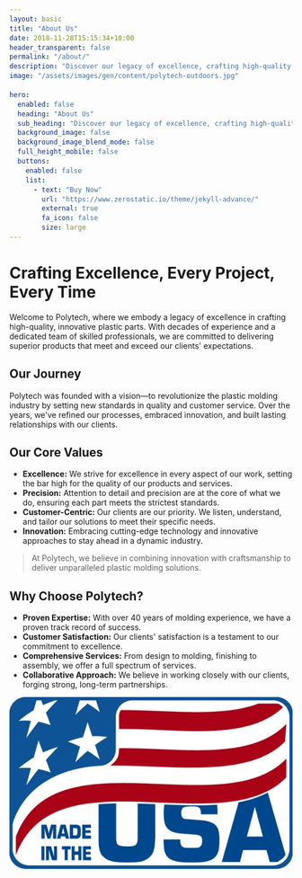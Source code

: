 ```yaml
---
layout: basic
title: "About Us"
date: 2018-11-28T15:15:34+10:00
header_transparent: false
permalink: "/about/"
description: "Discover our legacy of excellence, crafting high-quality plastic parts with a customer-centric approach and over 40 years of proven expertise."
image: "/assets/images/gen/content/polytech-outdoors.jpg"

hero:
  enabled: false
  heading: "About Us"
  sub_heading: "Discover our legacy of excellence, crafting high-quality plastic parts with a customer-centric approach with nearly 40 years of proven expertise."
  background_image: false
  background_image_blend_mode: false
  full_height_mobile: false
  buttons:
    enabled: false
    list:
      - text: "Buy Now"
        url: "https://www.zerostatic.io/theme/jekyll-advance/"
        external: true
        fa_icon: false
        size: large
---
```

# Crafting Excellence, Every Project, Every Time

Welcome to Polytech, where we embody a legacy of excellence in crafting high-quality, innovative plastic parts. With decades of experience and a dedicated team of skilled professionals, we are committed to delivering superior products that meet and exceed our clients' expectations.

## Our Journey

Polytech was founded with a vision—to revolutionize the plastic molding industry by setting new standards in quality and customer service. Over the years, we've refined our processes, embraced innovation, and built lasting relationships with our clients.

## Our Core Values

- **Excellence:** We strive for excellence in every aspect of our work, setting the bar high for the quality of our products and services.
- **Precision:** Attention to detail and precision are at the core of what we do, ensuring each part meets the strictest standards.
- **Customer-Centric:** Our clients are our priority. We listen, understand, and tailor our solutions to meet their specific needs.
- **Innovation:** Embracing cutting-edge technology and innovative approaches to stay ahead in a dynamic industry.

> At Polytech, we believe in combining innovation with craftsmanship to deliver unparalleled plastic molding solutions.

## Why Choose Polytech?

- **Proven Expertise:** With over 40 years of molding experience, we have a proven track record of success.
- **Customer Satisfaction:** Our clients' satisfaction is a testament to our commitment to excellence.
- **Comprehensive Services:** From design to molding, finishing to assembly, we offer a full spectrum of services.
- **Collaborative Approach:** We believe in working closely with our clients, forging strong, long-term partnerships.

![Proudly made in the USA](/assets/images/gen/content/made-in-usa.webp)
